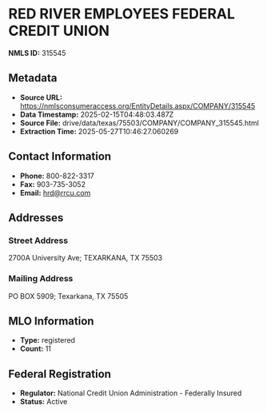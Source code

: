 # RED RIVER EMPLOYEES FEDERAL CREDIT UNION

**NMLS ID:** 315545

## Metadata
- **Source URL:** https://nmlsconsumeraccess.org/EntityDetails.aspx/COMPANY/315545
- **Data Timestamp:** 2025-02-15T04:48:03.487Z
- **Source File:** drive/data/texas/75503/COMPANY/COMPANY_315545.html
- **Extraction Time:** 2025-05-27T10:46:27.060269

## Contact Information
- **Phone:** 800-822-3317
- **Fax:** 903-735-3052
- **Email:** hrd@rrcu.com

## Addresses
### Street Address
2700A University Ave; TEXARKANA, TX 75503

### Mailing Address
PO BOX 5909; Texarkana, TX 75505

## MLO Information
- **Type:** registered
- **Count:** 11

## Federal Registration
- **Regulator:** National Credit Union Administration - Federally Insured
- **Status:** Active
